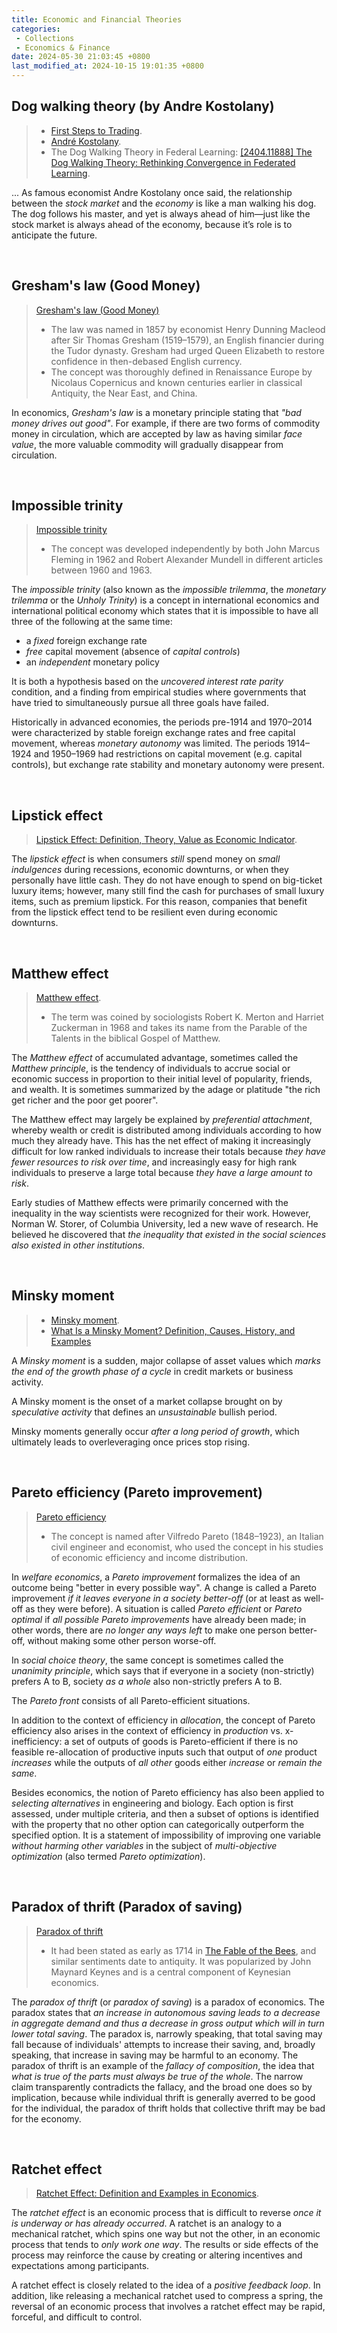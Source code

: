```yaml
---
title: Economic and Financial Theories
categories:
 - Collections
 - Economics & Finance
date: 2024-05-30 21:03:45 +0800
last_modified_at: 2024-10-15 19:01:35 +0800
---
```


## Dog walking theory (by Andre Kostolany)

> - [First Steps to Trading](https://stockstotrade.com/trading-first-steps/).
> - [André Kostolany](https://en.wikipedia.org/wiki/Andr%C3%A9_Kostolany).
> - The Dog Walking Theory in Federal Learning: [[2404.11888] The Dog Walking Theory: Rethinking Convergence in Federated Learning](https://arxiv.org/abs/2404.11888).

... As famous economist Andre Kostolany once said, the relationship between the <i class="emphasize">stock market</i> and the <i class="emphasize">economy</i> is like a man walking his dog. The dog follows his master, and yet is always ahead of him—just like the stock market is always ahead of the economy, because it’s role is to anticipate the future.

<br>

## Gresham's law (Good Money)

> [Gresham's law (Good Money)](https://en.wikipedia.org/wiki/Gresham%27s_law)
>
> - The law was named in 1857 by economist Henry Dunning Macleod after Sir Thomas Gresham (1519–1579), an English financier during the Tudor dynasty. Gresham had urged Queen Elizabeth to restore confidence in then-debased English currency.
> - The concept was thoroughly defined in Renaissance Europe by Nicolaus Copernicus and known centuries earlier in classical Antiquity, the Near East, and China.

In economics, <i class="term">Gresham's law</i> is a monetary principle stating that <i class="emphasize">"bad money drives out good"</i>. For example, if there are two forms of commodity money in circulation, which are accepted by law as having similar <i class="term">face value</i>, the more valuable commodity will gradually disappear from circulation.

<br>

## Impossible trinity

> [Impossible trinity](https://en.wikipedia.org/wiki/Impossible_trinity)
>
> - The concept was developed independently by both John Marcus Fleming in 1962 and Robert Alexander Mundell in different articles between 1960 and 1963.

The <i class="term">impossible trinity</i> (also known as the <i class="term">impossible trilemma</i>, the <i class="term">monetary trilemma</i> or the <i class="term">Unholy Trinity</i>) is a concept in international economics and international political economy which states that it is impossible to have all three of the following at the same time:

- a <i class="emphasize">fixed</i> foreign exchange rate
- <i class="emphasize">free</i> capital movement (absence of <i class="term">capital controls</i>)
- an <i class="emphasize">independent</i> monetary policy

It is both a hypothesis based on the <i class="term">uncovered interest rate parity</i> condition, and a finding from empirical studies where governments that have tried to simultaneously pursue all three goals have failed. 

Historically in advanced economies, the periods pre-1914 and 1970–2014 were characterized by stable foreign exchange rates and free capital movement, whereas <i class="term">monetary autonomy</i> was limited. The periods 1914–1924 and 1950–1969 had restrictions on capital movement (e.g. capital controls), but exchange rate stability and monetary autonomy were present.

<br>

## Lipstick effect

> [Lipstick Effect: Definition, Theory, Value as Economic Indicator](https://www.investopedia.com/terms/l/lipstick-effect.asp).

The <i class="term">lipstick effect</i> is when consumers <i class="emphasize">still</i> spend money on <i class="emphasize">small indulgences</i> during recessions, economic downturns, or when they personally have little cash. They do not have enough to spend on big-ticket luxury items; however, many still find the cash for purchases of small luxury items, such as premium lipstick. For this reason, companies that benefit from the lipstick effect tend to be resilient even during economic downturns.

<br>

## Matthew effect

> [Matthew effect](https://en.wikipedia.org/wiki/Matthew_effect).
>
> - The term was coined by sociologists Robert K. Merton and Harriet Zuckerman in 1968 and takes its name from the Parable of the Talents in the biblical Gospel of Matthew.

The <i class="term">Matthew effect</i> of accumulated advantage, sometimes called the <i class="term">Matthew principle</i>, is the tendency of individuals to accrue social or economic success in proportion to their initial level of popularity, friends, and wealth. It is sometimes summarized by the adage or platitude "the rich get richer and the poor get poorer". 

The Matthew effect may largely be explained by <i class="term">preferential attachment</i>, whereby wealth or credit is distributed among individuals according to how much they already have. This has the net effect of making it increasingly difficult for low ranked individuals to increase their totals because <i class="emphasize">they have fewer resources to risk over time</i>, and increasingly easy for high rank individuals to preserve a large total because <i class="emphasize">they have a large amount to risk</i>.

Early studies of Matthew effects were primarily concerned with the inequality in the way scientists were recognized for their work. However, Norman W. Storer, of Columbia University, led a new wave of research. He believed he discovered that <i class="emphasize">the inequality that existed in the social sciences also existed in other institutions</i>.

<br>

## Minsky moment

> - [Minsky moment](https://en.wikipedia.org/wiki/Minsky_moment).
> - [What Is a Minsky Moment? Definition, Causes, History, and Examples](https://www.investopedia.com/terms/m/minskymoment.asp)

A <i class="term">Minsky moment</i> is a sudden, major collapse of asset values which <i class="emphasize">marks the end of the growth phase of a cycle</i> in credit markets or business activity.

A Minsky moment is the onset of a market collapse brought on by <i class="emphasize">speculative activity</i> that defines an <i class="emphasize">unsustainable</i> bullish period.

Minsky moments generally occur <i class="emphasize">after a long period of growth</i>, which ultimately leads to overleveraging once prices stop rising.

<br>

## Pareto efficiency (Pareto improvement)

> [Pareto efficiency](https://en.wikipedia.org/wiki/Pareto_efficiency)
>
> - The concept is named after Vilfredo Pareto (1848–1923), an Italian civil engineer and economist, who used the concept in his studies of economic efficiency and income distribution.

In <i class="term">welfare economics</i>, a <i class="term">Pareto improvement</i> formalizes the idea of an outcome being "better in every possible way". A change is called a Pareto improvement <i class="emphasize">if it leaves everyone in a society better-off</i> (or at least as well-off as they were before). A situation is called <i class="term">Pareto efficient</i> or <i class="term">Pareto optimal</i> if <i class="emphasize">all possible Pareto improvements</i> have already been made; in other words, there are <i class="emphasize">no longer any ways left</i> to make one person better-off, without making some other person worse-off.

In <i class="term">social choice theory</i>, the same concept is sometimes called the <i class="term">unanimity principle</i>, which says that if everyone in a society (non-strictly) prefers A to B, society <i class="emphasize">as a whole</i> also non-strictly prefers A to B.

The <i class="term">Pareto front</i> consists of all Pareto-efficient situations.

In addition to the context of efficiency in <i class="term">allocation</i>, the concept of Pareto efficiency also arises in the context of efficiency in <i class="term">production</i> vs. x-inefficiency: a set of outputs of goods is Pareto-efficient if there is no feasible re-allocation of productive inputs such that output of <i class="emphasize">one</i> product <i class="emphasize">increases</i> while the outputs of <i class="emphasize">all other</i> goods either <i class="emphasize">increase</i> or <i class="emphasize">remain the same</i>.

Besides economics, the notion of Pareto efficiency has also been applied to <i class="emphasize">selecting alternatives</i> in engineering and biology. Each option is first assessed, under multiple criteria, and then a subset of options is identified with the property that no other option can categorically outperform the specified option. It is a statement of impossibility of improving one variable <i class="emphasize">without harming other variables</i> in the subject of <i class="term">multi-objective optimization</i> (also termed <i class="term">Pareto optimization</i>).

<br>

## Paradox of thrift (Paradox of saving)

> [Paradox of thrift](https://en.wikipedia.org/wiki/Paradox_of_thrift)
>
> - It had been stated as early as 1714 in [The Fable of the Bees](https://en.wikipedia.org/wiki/The_Fable_of_the_Bees), and similar sentiments date to antiquity. It was popularized by John Maynard Keynes and is a central component of Keynesian economics.

The <i class="term">paradox of thrift</i> (or <i class="term">paradox of saving</i>) is a paradox of economics. The paradox states that <i class="emphasize">an increase in autonomous saving leads to a decrease in aggregate demand and thus a decrease in gross output which will in turn lower total saving</i>. The paradox is, narrowly speaking, that total saving may fall because of individuals' attempts to increase their saving, and, broadly speaking, that increase in saving may be harmful to an economy. The paradox of thrift is an example of the <i class="term">fallacy of composition</i>, the idea that <i class="emphasize">what is true of the parts must always be true of the whole</i>. The narrow claim transparently contradicts the fallacy, and the broad one does so by implication, because while individual thrift is generally averred to be good for the individual, the paradox of thrift holds that collective thrift may be bad for the economy.

<br>

## Ratchet effect

> [Ratchet Effect: Definition and Examples in Economics](https://www.investopedia.com/terms/r/ratchet-effect.asp).

The <i class="term">ratchet effect</i> is an economic process that is difficult to reverse <i class="emphasize">once it is underway or has already occurred</i>. A ratchet is an analogy to a mechanical ratchet, which spins one way but not the other, in an economic process that tends to <i class="emphasize">only work one way</i>. The results or side effects of the process may reinforce the cause by creating or altering incentives and expectations among participants.

A ratchet effect is closely related to the idea of a <i class="term">positive feedback loop</i>. In addition, like releasing a mechanical ratchet used to compress a spring, the reversal of an economic process that involves a ratchet effect may be rapid, forceful, and difficult to control.

<br>
